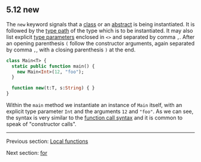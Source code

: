 ## 5.12 new

The `new` keyword signals that a [class](types-class-instance.md) or an [abstract](types-abstract.md) is being instantiated. It is followed by the [type path](dictionary.md#define-type-path) of the type which is to be instantiated. It may also list explicit [type parameters](type-system-type-parameters.md) enclosed in `<>` and separated by comma `,`. After an opening parenthesis `(` follow the constructor arguments, again separated by comma `,`, with a closing parenthesis `)` at the end.

```haxe
class Main<T> {
  static public function main() {
    new Main<Int>(12, "foo");
  }

  function new(t:T, s:String) { }
}
```

Within the `main` method we instantiate an instance of `Main` itself, with an explicit type parameter `Int` and the arguments `12` and `"foo"`. As we can see, the syntax is very similar to the [function call syntax](expression-function-call.md) and it is common to speak of "constructor calls".

---

Previous section: [Local functions](expression-function.md)

Next section: [for](expression-for.md)